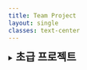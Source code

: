 ```yaml
---
title: Team Project
layout: single
classes: text-center
---
```



<details>
  <summary><strong style="font-size: 1.5em;">초급 프로젝트</strong></summary>

    <a href="/2025/06/16/tp-bp-report.html">개인 개발 리포트</a><br>

</details>
